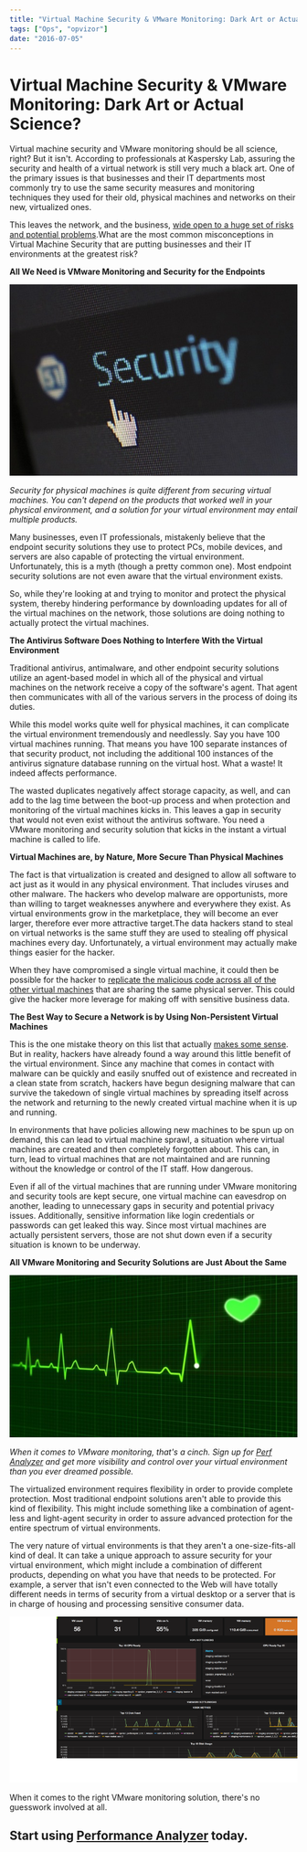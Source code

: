 ```yaml
---
title: "Virtual Machine Security & VMware Monitoring: Dark Art or Actual Science?"
tags: ["Ops", "opvizor"]
date: "2016-07-05"
---
```


# Virtual Machine Security & VMware Monitoring: Dark Art or Actual Science?

Virtual machine security and VMware monitoring should be all science, right? But it isn't. According to professionals at Kaspersky Lab, assuring the security and health of a virtual network is still very much a black art. One of the primary issues is that businesses and their IT departments most commonly try to use the same security measures and monitoring techniques they used for their old, physical machines and networks on their new, virtualized ones. 

This leaves the network, and the business, [wide open to a huge set of risks and potential problems](http://www.computerweekly.com/news/2240231221/Securing-virtual-machines-still-a-dark-art-says-Kaspersky-Lab).What are the most common misconceptions in Virtual Machine Security that are putting businesses and their IT environments at the greatest risk? 

**All We Need is VMware Monitoring and Security for the Endpoints**

![VMware Virtual Machine Security](/images/blog/security-265130_640_600x.jpg)

_Security for physical machines is quite different from securing virtual machines. You can't depend on the products that worked well in your physical environment, and a solution for your virtual environment may entail multiple products._ 

Many businesses, even IT professionals, mistakenly believe that the endpoint security solutions they use to protect PCs, mobile devices, and servers are also capable of protecting the virtual environment. Unfortunately, this is a myth (though a pretty common one). Most endpoint security solutions are not even aware that the virtual environment exists. 

So, while they're looking at and trying to monitor and protect the physical system, thereby hindering performance by downloading updates for all of the virtual machines on the network, those solutions are doing nothing to actually protect the virtual machines. 

**The Antivirus Software Does Nothing to Interfere With the Virtual Environment** 

Traditional antivirus, antimalware, and other endpoint security solutions utilize an agent-based model in which all of the physical and virtual machines on the network receive a copy of the software's agent. That agent then communicates with all of the various servers in the process of doing its duties. 

While this model works quite well for physical machines, it can complicate the virtual environment tremendously and needlessly. Say you have 100 virtual machines running. That means you have 100 separate instances of that security product, not including the additional 100 instances of the antivirus signature database running on the virtual host. What a waste! It indeed affects performance. 

The wasted duplicates negatively affect storage capacity, as well, and can add to the lag time between the boot-up process and when protection and monitoring of the virtual machines kicks in. This leaves a gap in security that would not even exist without the antivirus software. You need a VMware monitoring and security solution that kicks in the instant a virtual machine is called to life. 

**Virtual Machines are, by Nature, More Secure Than Physical Machines** 

The fact is that virtualization is created and designed to allow all software to act just as it would in any physical environment. That includes viruses and other malware. The hackers who develop malware are opportunists, more than willing to target weaknesses anywhere and everywhere they exist. As virtual environments grow in the marketplace, they will become an ever larger, therefore ever more attractive target.The data hackers stand to steal on virtual networks is the same stuff they are used to stealing off physical machines every day. Unfortunately, a virtual environment may actually make things easier for the hacker. 

When they have compromised a single virtual machine, it could then be possible for the hacker to [replicate the malicious code across all of the other virtual machines](https://theintercept.com/2015/09/16/getting-hacked-doesnt-bad/) that are sharing the same physical server. This could give the hacker more leverage for making off with sensitive business data. 

**The Best Way to Secure a Network is by Using Non-Persistent Virtual Machines** 

This is the one mistake theory on this list that actually [makes some sense](https://www.deepdotweb.com/2015/03/02/tutorial-high-security-virtual-machines/). But in reality, hackers have already found a way around this little benefit of the virtual environment. Since any machine that comes in contact with malware can be quickly and easily snuffed out of existence and recreated in a clean state from scratch, hackers have begun designing malware that can survive the takedown of single virtual machines by spreading itself across the network and returning to the newly created virtual machine when it is up and running. 

In environments that have policies allowing new machines to be spun up on demand, this can lead to virtual machine sprawl, a situation where virtual machines are created and then completely forgotten about. This can, in turn, lead to virtual machines that are not maintained and are running without the knowledge or control of the IT staff. How dangerous. 

Even if all of the virtual machines that are running under VMware monitoring and security tools are kept secure, one virtual machine can eavesdrop on another, leading to unnecessary gaps in security and potential privacy issues. Additionally, sensitive information like login credentials or passwords can get leaked this way. Since most virtual machines are actually persistent servers, those are not shut down even if a security situation is known to be underway. 

**All VMware Monitoring and Security Solutions are Just About the Same**

![Monitoring Virtual Machine Security - Uptime](/images/blog/heartbeat-163709_640_600x.jpg)

_When it comes to VMware monitoring, that's a cinch. Sign up for [Perf Analyzer](http://try.opvizor.com/perfanalyzer/) and get more visibility and control over your virtual environment than you ever dreamed possible._ 

The virtualized environment requires flexibility in order to provide complete protection. Most traditional endpoint solutions aren't able to provide this kind of flexibility. This might include something like a combination of agent-less and light-agent security in order to assure advanced protection for the entire spectrum of virtual environments. 

The very nature of virtual environments is that they aren't a one-size-fits-all kind of deal. It can take a unique approach to assure security for your virtual environment, which might include a combination of different products, depending on what you have that needs to be protected. For example, a server that isn't even connected to the Web will have totally different needs in terms of security from a virtual desktop or a server that is in charge of housing and processing sensitive consumer data. 

![VMware Virtual Machine Monitoring Uptime](/images/blog/vm_dashboard_perfanalyzer-1.png)

When it comes to the right VMware monitoring solution, there's no guesswork involved at all. 

## **Start using [Performance Analyzer](http://try.opvizor.com/perfanalyzer/) today.**
